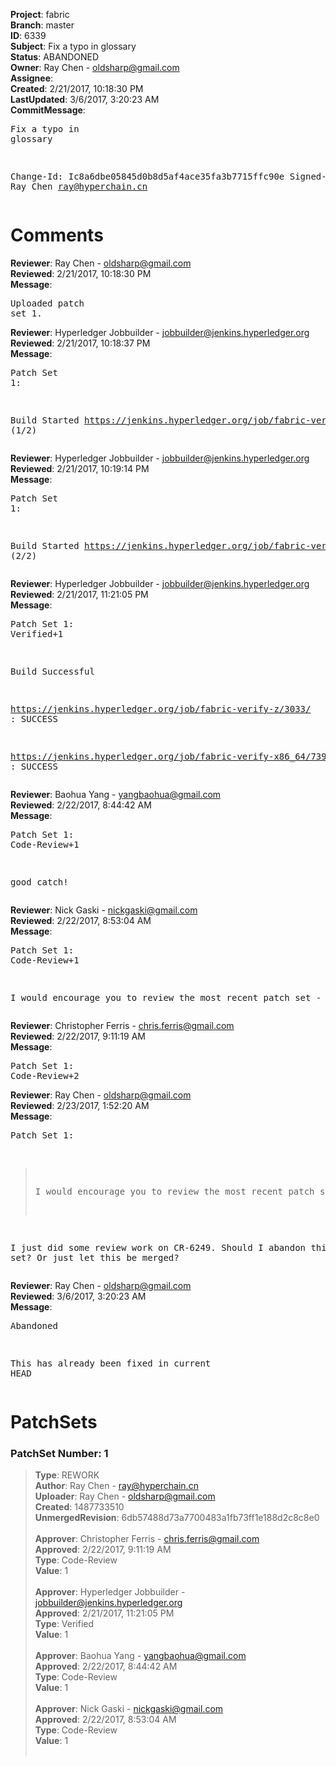 <strong>Project</strong>: fabric<br><strong>Branch</strong>: master<br><strong>ID</strong>: 6339<br><strong>Subject</strong>: Fix a typo in glossary<br><strong>Status</strong>: ABANDONED<br><strong>Owner</strong>: Ray Chen - oldsharp@gmail.com<br><strong>Assignee</strong>:<br><strong>Created</strong>: 2/21/2017, 10:18:30 PM<br><strong>LastUpdated</strong>: 3/6/2017, 3:20:23 AM<br><strong>CommitMessage</strong>:<br><pre>Fix a typo in glossary

Change-Id: Ic8a6dbe05845d0b8d5af4ace35fa3b7715ffc90e
Signed-off-by: Ray Chen <ray@hyperchain.cn>
</pre><h1>Comments</h1><strong>Reviewer</strong>: Ray Chen - oldsharp@gmail.com<br><strong>Reviewed</strong>: 2/21/2017, 10:18:30 PM<br><strong>Message</strong>: <pre>Uploaded patch set 1.</pre><strong>Reviewer</strong>: Hyperledger Jobbuilder - jobbuilder@jenkins.hyperledger.org<br><strong>Reviewed</strong>: 2/21/2017, 10:18:37 PM<br><strong>Message</strong>: <pre>Patch Set 1:

Build Started https://jenkins.hyperledger.org/job/fabric-verify-z/3033/ (1/2)</pre><strong>Reviewer</strong>: Hyperledger Jobbuilder - jobbuilder@jenkins.hyperledger.org<br><strong>Reviewed</strong>: 2/21/2017, 10:19:14 PM<br><strong>Message</strong>: <pre>Patch Set 1:

Build Started https://jenkins.hyperledger.org/job/fabric-verify-x86_64/7397/ (2/2)</pre><strong>Reviewer</strong>: Hyperledger Jobbuilder - jobbuilder@jenkins.hyperledger.org<br><strong>Reviewed</strong>: 2/21/2017, 11:21:05 PM<br><strong>Message</strong>: <pre>Patch Set 1: Verified+1

Build Successful 

https://jenkins.hyperledger.org/job/fabric-verify-z/3033/ : SUCCESS

https://jenkins.hyperledger.org/job/fabric-verify-x86_64/7397/ : SUCCESS</pre><strong>Reviewer</strong>: Baohua Yang - yangbaohua@gmail.com<br><strong>Reviewed</strong>: 2/22/2017, 8:44:42 AM<br><strong>Message</strong>: <pre>Patch Set 1: Code-Review+1

good catch!</pre><strong>Reviewer</strong>: Nick Gaski - nickgaski@gmail.com<br><strong>Reviewed</strong>: 2/22/2017, 8:53:04 AM<br><strong>Message</strong>: <pre>Patch Set 1: Code-Review+1

I would encourage you to review the most recent patch set - https://gerrit.hyperledger.org/r/#/c/6249/</pre><strong>Reviewer</strong>: Christopher Ferris - chris.ferris@gmail.com<br><strong>Reviewed</strong>: 2/22/2017, 9:11:19 AM<br><strong>Message</strong>: <pre>Patch Set 1: Code-Review+2</pre><strong>Reviewer</strong>: Ray Chen - oldsharp@gmail.com<br><strong>Reviewed</strong>: 2/23/2017, 1:52:20 AM<br><strong>Message</strong>: <pre>Patch Set 1:

> I would encourage you to review the most recent patch set -
 > https://gerrit.hyperledger.org/r/#/c/6249/

I just did some review work on CR-6249.
Should I abandon this patch set?  Or just let this be merged?</pre><strong>Reviewer</strong>: Ray Chen - oldsharp@gmail.com<br><strong>Reviewed</strong>: 3/6/2017, 3:20:23 AM<br><strong>Message</strong>: <pre>Abandoned

This has already been fixed in current HEAD</pre><h1>PatchSets</h1><h3>PatchSet Number: 1</h3><blockquote><strong>Type</strong>: REWORK<br><strong>Author</strong>: Ray Chen - ray@hyperchain.cn<br><strong>Uploader</strong>: Ray Chen - oldsharp@gmail.com<br><strong>Created</strong>: 1487733510<br><strong>UnmergedRevision</strong>: 6db57488d73a7700483a1fb73ff1e188d2c8c8e0<br><br><strong>Approver</strong>: Christopher Ferris - chris.ferris@gmail.com<br><strong>Approved</strong>: 2/22/2017, 9:11:19 AM<br><strong>Type</strong>: Code-Review<br><strong>Value</strong>: 1<br><br><strong>Approver</strong>: Hyperledger Jobbuilder - jobbuilder@jenkins.hyperledger.org<br><strong>Approved</strong>: 2/21/2017, 11:21:05 PM<br><strong>Type</strong>: Verified<br><strong>Value</strong>: 1<br><br><strong>Approver</strong>: Baohua Yang - yangbaohua@gmail.com<br><strong>Approved</strong>: 2/22/2017, 8:44:42 AM<br><strong>Type</strong>: Code-Review<br><strong>Value</strong>: 1<br><br><strong>Approver</strong>: Nick Gaski - nickgaski@gmail.com<br><strong>Approved</strong>: 2/22/2017, 8:53:04 AM<br><strong>Type</strong>: Code-Review<br><strong>Value</strong>: 1<br><br></blockquote>
